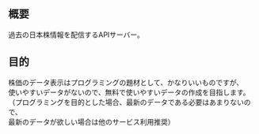 ## 概要

過去の日本株情報を配信するAPIサーバー。

## 目的

株価のデータ表示はプログラミングの題材として、かなりいいものですが、  
使いやすいデータがないので、無料で使いやすいデータの作成を目指します。  
（プログラミングを目的とした場合、最新のデータである必要はあまりないので、  
最新のデータが欲しい場合は他のサービス利用推奨）

## 

